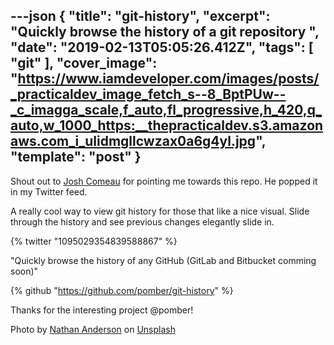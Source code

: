 ---json
{
  "title": "git-history",
  "excerpt": "Quickly browse the history of a git repository ",
  "date": "2019-02-13T05:05:26.412Z",
  "tags": [
    "git"
  ],
  "cover_image": "https://www.iamdeveloper.com/images/posts/_practicaldev_image_fetch_s--8_BptPUw--_c_imagga_scale,f_auto,fl_progressive,h_420,q_auto,w_1000_https:__thepracticaldev.s3.amazonaws.com_i_ulidmgllcwzax0a6g4yl.jpg",
  "template": "post"
}
---

Shout out to [Josh Comeau](https://twitter.com/JoshWComeau) for pointing me towards this repo. He popped it in my Twitter feed.

A really cool way to view git history for those that like a nice visual. Slide through the history and see previous changes elegantly slide in.

{% twitter "1095029354839588867" %}

"Quickly browse the history of any GitHub (GitLab and Bitbucket comming soon)"

{% github "https://github.com/pomber/git-history" %}

Thanks for the interesting project @pomber!

Photo by [Nathan Anderson](https://unsplash.com/photos/c7fShzYk4bA?utm_source=unsplash&utm_medium=referral&utm_content=creditCopyText) on [Unsplash](https://unsplash.com/?utm_source=unsplash&utm_medium=referral&utm_content=creditCopyText)
